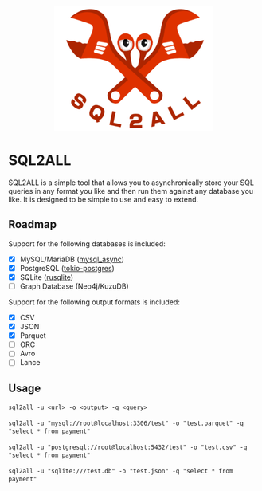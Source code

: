 <!-- add logo -->

<p align="center">
    <img src="img/logo.png" alt="Image" height="250">
</p>

# SQL2ALL

SQL2ALL is a simple tool that allows you to asynchronically store your SQL queries in any format you like and then run them against any database you like. It is designed to be simple to use and easy to extend.

## Roadmap

Support for the following databases is included:

- [x] MySQL/MariaDB ([mysql_async](https://crates.io/crates/mysql_async))
- [x] PostgreSQL ([tokio-postgres](https://crates.io/crates/tokio-postgres))
- [x] SQLite ([rusqlite](https://crates.io/crates/rusqlite))
- [ ] Graph Database (Neo4j/KuzuDB)

Support for the following output formats is included:

- [x] CSV
- [x] JSON
- [x] Parquet
- [ ] ORC
- [ ] Avro
- [ ] Lance

## Usage

```shell
sql2all -u <url> -o <output> -q <query>

sql2all -u "mysql://root@localhost:3306/test" -o "test.parquet" -q "select * from payment"

sql2all -u "postgresql://root@localhost:5432/test" -o "test.csv" -q "select * from payment"

sql2all -u "sqlite:///test.db" -o "test.json" -q "select * from payment"
```
